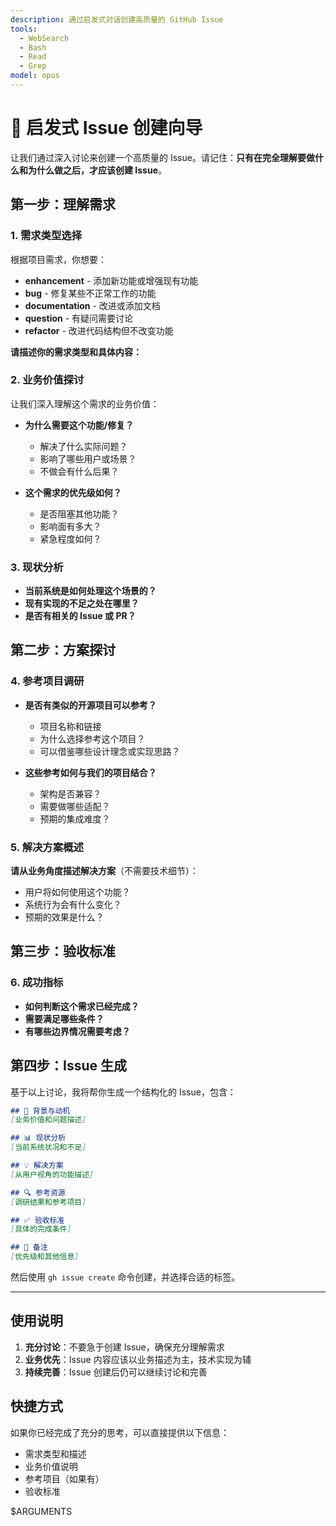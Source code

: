 ```yaml
---
description: 通过启发式对话创建高质量的 GitHub Issue
tools:
  - WebSearch
  - Bash
  - Read
  - Grep
model: opus
---
```


# 🎯 启发式 Issue 创建向导

让我们通过深入讨论来创建一个高质量的 Issue。请记住：**只有在完全理解要做什么和为什么做之后，才应该创建 Issue**。

## 第一步：理解需求

### 1. 需求类型选择
根据项目需求，你想要：

- **enhancement** - 添加新功能或增强现有功能
- **bug** - 修复某些不正常工作的功能
- **documentation** - 改进或添加文档
- **question** - 有疑问需要讨论
- **refactor** - 改进代码结构但不改变功能

**请描述你的需求类型和具体内容：**

### 2. 业务价值探讨

让我们深入理解这个需求的业务价值：

- **为什么需要这个功能/修复？** 
  - 解决了什么实际问题？
  - 影响了哪些用户或场景？
  - 不做会有什么后果？

- **这个需求的优先级如何？**
  - 是否阻塞其他功能？
  - 影响面有多大？
  - 紧急程度如何？

### 3. 现状分析

- **当前系统是如何处理这个场景的？**
- **现有实现的不足之处在哪里？**
- **是否有相关的 Issue 或 PR？**

## 第二步：方案探讨

### 4. 参考项目调研

- **是否有类似的开源项目可以参考？**
  - 项目名称和链接
  - 为什么选择参考这个项目？
  - 可以借鉴哪些设计理念或实现思路？

- **这些参考如何与我们的项目结合？**
  - 架构是否兼容？
  - 需要做哪些适配？
  - 预期的集成难度？

### 5. 解决方案概述

**请从业务角度描述解决方案**（不需要技术细节）：
- 用户将如何使用这个功能？
- 系统行为会有什么变化？
- 预期的效果是什么？

## 第三步：验收标准

### 6. 成功指标

- **如何判断这个需求已经完成？**
- **需要满足哪些条件？**
- **有哪些边界情况需要考虑？**

## 第四步：Issue 生成

基于以上讨论，我将帮你生成一个结构化的 Issue，包含：

```markdown
## 🎯 背景与动机
[业务价值和问题描述]

## 📊 现状分析
[当前系统状况和不足]

## 💡 解决方案
[从用户视角的功能描述]

## 🔍 参考资源
[调研结果和参考项目]

## ✅ 验收标准
[具体的完成条件]

## 📝 备注
[优先级和其他信息]
```

然后使用 `gh issue create` 命令创建，并选择合适的标签。

---

## 使用说明

1. **充分讨论**：不要急于创建 Issue，确保充分理解需求
2. **业务优先**：Issue 内容应该以业务描述为主，技术实现为辅
3. **持续完善**：Issue 创建后仍可以继续讨论和完善

## 快捷方式

如果你已经完成了充分的思考，可以直接提供以下信息：
- 需求类型和描述
- 业务价值说明
- 参考项目（如果有）
- 验收标准

$ARGUMENTS